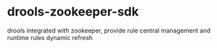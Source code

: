 # drools-zookeeper-sdk
drools integrated with zookeeper, provide rule central management and runtime rules dynamic refresh
